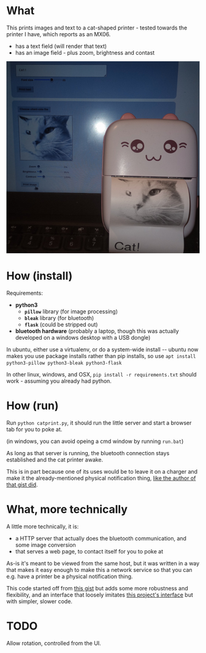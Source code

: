 # What

This prints images and text to a cat-shaped printer - tested towards the printer I have, which reports as an MX06.
- has a text field (will render that text)
- has an image field - plus zoom, brightness and contast

![what it looks like](what.jpg)


# How (install)

Requirements:
- **python3**
  - **`pillow`** library (for image processing)
  - **`bleak`** library (for bluetooth)
  - **`flask`** (could be stripped out)
- **bluetooth hardware** (probably a laptop, though this was actually developed on a windows desktop with a USB dongle)

In ubuntu, either use a virtualenv, or do a system-wide install -- ubuntu now makes you use package installs rather than pip installs, so use `apt install python3-pillow python3-bleak python3-flask`

In other linux, windows, and OSX, `pip install -r requirements.txt` should work - assuming you already had python.


# How (run)

Run `python catprint.py`, it should run the little server and start a browser tab for you to poke at.

(in windows, you can avoid opeing a cmd window by running `run.bat`)

<!-- -->

As long as that server is running, the bluetooth connection stays established and the cat printer awake.

This is in part because one of its uses would be to leave it on a charger and make it the already-mentioned physical notification thing,
[like the author of that gist did](https://dev.to/mitchpommers/my-textable-cat-printer-18ge).


# What, more technically

A little more technically, it is:
- a HTTP server that actually does the bluetooth communication, and some image conversion
- that serves a web page, to contact itself for you to poke at 

As-is it's meant to be viewed from the same host,
but it was written in a way that makes it easy enough 
to make this a network service so that you can e.g. have a printer be a physical notification thing.

This code started off from [this gist](https://gist.github.com/mpomery/6514e521d3d03abce697409609978ede) but adds some more robustness and flexibility, and an interface that loosely imitates [this project's interface](https://github.com/NaitLee/Cat-Printer) but with simpler, slower code.


# TODO

Allow rotation, controlled from the UI.

